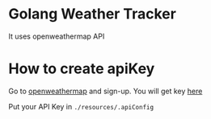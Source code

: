 # Golang Weather Tracker
It uses openweathermap API

# How to create apiKey
Go to [openweathermap](https://openweathermap.org/) and sign-up. You will get key [here](https://home.openweathermap.org/api_keys)

Put your API Key in `./resources/.apiConfig`